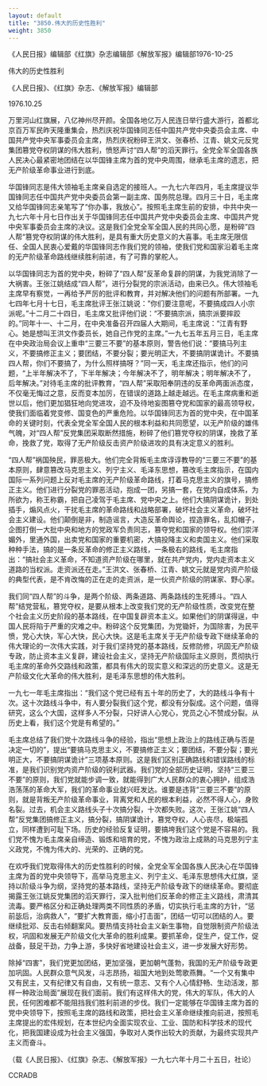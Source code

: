 ```yaml
---
layout: default
title: "3850.伟大的历史性胜利"
weight: 3850
---
```


《人民日报》编辑部《红旗》杂志编辑部《解放军报》编辑部1976-10-25

伟大的历史性胜利

《人民日报》、《红旗》杂志、《解放军报》编辑部

1976.10.25

万里河山红旗展，八亿神州尽开颜。全国各地亿万人民连日举行盛大游行，首都北京百万军民昨天隆重集会，热烈庆祝华国锋同志任中国共产党中央委员会主席、中国共产党中央军事委员会主席，热烈庆祝粉碎王洪文、张春桥、江青、姚文元反党集团篡党夺权阴谋的伟大胜利，愤怒声讨“四人帮”的滔天罪行。全党全军全国各族人民决心最紧密地团结在以华国锋主席为首的党中央周围，继承毛主席的遗志，把无产阶级革命事业进行到底。

华国锋同志是伟大领袖毛主席亲自选定的接班人。一九七六年四月，毛主席提议华国锋同志任中国共产党中央委员会第一副主席、国务院总理。四月三十日，毛主席又给华国锋同志亲笔写了“你办事，我放心”。按照毛主席生前的安排，中共中央一九七六年十月七日作出关于华国锋同志任中国共产党中央委员会主席、中国共产党中央军事委员会主席的决议。这是我们全党全军全国人民的共同心愿，是粉碎”四人帮“篡党夺权阴谋的伟大胜利，是具有重大历史意义的大喜事。毛主席无限信任、全国人民衷心爱戴的华国锋同志作我们党的领袖，使我们党和国家沿着毛主席的无产阶级革命路线继续胜利前进，有了可靠的掌舵人。

以华国锋同志为首的党中央，粉碎了“四人帮”反革命复辟的阴谋，为我党消除了一大祸害。王张江姚结成“四人帮”，进行分裂党的宗派活动，由来已久。伟大领袖毛主席早有察觉，一再给予严厉的批评和教育，并对解决他们的问题有所部署。一九七四年七月十七日，毛主席批评王张江姚说：”你们要注意呢，不要搞成四人小宗派呢。”十二月二十四日，毛主席又批评他们说：“不要搞宗派，搞宗派要摔跤的。”同年十一、十二月，在中央准备召开四届人大期间，毛主席说：“江青有野心。她是想叫王洪文作委员长，她自己作党的主席。”一九七五年五月三日，毛主席在中央政治局会议上重申“三要三不要”的基本原则，警告他们说：“要搞马列主义，不要搞修正主义；要团结，不要分裂；要光明正大，不要搞阴谋诡计。不要搞四人帮，你们不要搞了，为什么照样搞呀？”同一天，毛主席还指示，他们的问题，“上半年解决不了，下半年解决；今年解决不了，明年解决；明年解决不了，后年解决。”对待毛主席的批评教育，“四人帮”采取阳奉阴违的反革命两面派态度，不仅毫无悔过之意，反而变本加厉，在错误的道路上越走越远。在毛主席病重和逝世以后，他们更加猖狂地向党进攻，迫不及待地妄图篡夺党和国家的最高领导权，使我们面临着党变修、国变色的严重危险。以华国锋同志为首的党中央，在中国革命的关键时刻，代表全党全军全国人民的根本利益和共同愿望，以无产阶级的雄伟气魄，对“四人帮”反党集团采取断然措施，粉碎了他们篡党夺权的阴谋，挽救了革命，挽救了党，取得了无产阶级反击资产阶级进攻的具有决定意义的胜利。

“四人帮”祸国殃民，罪恶极大。他们完全背叛毛主席谆谆教导的“三要三不要”的基本原则，肆意篡改马克思主义、列宁主义、毛泽东思想，篡改毛主席指示，在国内国际一系列问题上反对毛主席的无产阶级革命路线，打着马克思主义的旗号，搞修正主义。他们进行分裂党的罪恶活动，抱成一团，另搞一套，在党内自成体系，为所欲为，称王称霸，把自己凌驾于毛主席、党中央之上。他们大搞阴谋诡计，到处插手，煽风点火，干扰毛主席的革命路线和战略部署，破坏社会主义革命，破坏社会主义建设。他们颠倒是非，制造谣言，大造反革命舆论，捏造罪名，乱扣帽子，企图打倒一大批中央和地方的党政军负责同志，篡夺党和国家的领导权。他们崇洋媚外，里通外国，出卖党和国家的重要机密，大搞投降主义和卖国主义。他们采取种种手法，搞的是一条反革命的修正主义路线，一条极右的路线，毛主席指出：“搞社会主义革命，不知道资产阶级在哪里，就在共产党内，党内走资本主义道路的当权派。走资派还在走。”王洪文、张春桥、江青、姚文元就是党内资产阶级的典型代表，是不肯改悔的正在走的走资派，是一伙资产阶级的阴谋家、野心家。

我们同“四人帮”的斗争，是两个阶级、两条道路、两条路线的生死搏斗。“四人帮”结党营私，篡党夺权，是要从根本上改变我们党的无产阶级性质，改变党在整个社会主义历史阶段的基本路线，在中国复辟资本主义。如果他们的阴谋得逞，中国人民将陷于严重的灾难之中。粉碎这个反党集团，为党锄奸，为国除害，为民平愤，党心大快，军心大快，民心大快。这是毛主席关于无产阶级专政下继续革命的伟大理论的一次伟大实践，对于我们坚持党的基本路线，反修防修，巩固无产阶级专政，防止资本主义复辟，建设社会主义，坚持无产阶级国际主义原则，贯彻执行毛主席的革命外交路线和政策，都具有伟大的现实意义和深远的历史意义。这是无产阶级文化大革命的伟大胜利，是毛泽东思想的伟大胜利。

一九七一年毛主席指出：“我们这个党已经有五十年的历史了，大的路线斗争有十次。这十次路线斗争中，有人要分裂我们这个党，都没有分裂成。这个问题，值得研究，这么个大国，这样多人不分裂，只好讲人心党心，党员之心不赞成分裂。从历史上看，我们这个党是有希望的。”

毛主席总结了我们党十次路线斗争的经验，指出“思想上政治上的路线正确与否是决定一切的”，提出“要搞马克思主义，不要搞修正主义；要团结，不要分裂；要光明正大，不要搞阴谋诡计”三项基本原则。这是我们区别正确路线和错误路线的标准，是我们识别党内资产阶级的锐利武器。我们党的全部历史证明，坚持“三要三不要”的原则，我们党就能步调一致，就能得到广大人民群众的衷心拥护，组成浩浩荡荡的革命大军，我们的革命事业就兴旺发达。谁要是违背“三要三不要”的原则，就是背叛无产阶级革命事业，背离党和人民的根本利益，必然不得人心，身败名裂。过去，机会主义路线头子十次搞分裂，十次都失败。这次，王张江姚“四人帮”反党集团搞修正主义，搞分裂，搞阴谋诡计，篡党夺权，人心丧尽，极端孤立，同样遭到可耻下场。历史的经验反复证明，要搞垮我们这个党是不容易的。我们党不愧为毛主席亲自缔造、锻炼和培育的党，不愧为政治上成熟的马克思列宁主义政党，不愧为伟大的、光荣的、正确的党。

在欢呼我们党取得伟大的历史性胜利的时候，全党全军全国各族人民决心在华国锋主席为首的党中央领导下，高举马克思主义、列宁主义、毛泽东思想伟大红旗，坚持以阶级斗争为纲，坚持党的基本路线，坚持无产阶级专政下的继续革命。要彻底揭露王张江姚反党集团的滔天罪行，深入批判他们反革命的修正主义路线，肃清其流毒。要严格区分和正确处理两类不同性质的矛盾，切实执行毛主席的方针，“惩前毖后，治病救人”，“要扩大教育面，缩小打击面”，团结一切可以团结的人。要继续批邓、反击右倾翻案风。要热情支持社会主义新生事物，自觉限制资产阶级法权，巩固和发展无产阶级文化大革命的胜利成果。要抓革命，促生产，促工作，促战备，鼓足干劲，力争上游，多快好省地建设社会主义，进一步发展大好形势。

除掉“四害”，我们党更加团结，更加坚强，更加朝气蓬勃，我国的无产阶级专政更加巩固。人民群众意气风发，斗志昂扬，祖国大地到处莺歌燕舞。“一个又有集中又有民主，又有纪律又有自由，又有统一意志、又有个人心情舒畅、生动活泼，那样一种政治局面”展现在我们面前。我们有这样伟大的党，伟大的军队，伟大的人民，任何困难都不能阻挡我们胜利前进的步伐。我们一定能够在华国锋主席为首的党中央领导下，按照毛主席的路线和政策，把社会主义革命继续推向前进，按照毛主席提出的宏伟规划，在本世纪内全面实现农业、工业、国防和科学技术的现代化，把我国建设成为社会主义强国，争取对人类作出较大的贡献，为最终实现共产主义而奋斗。

（载《人民日报》、《红旗》杂志、《解放军报》一九七六年十月二十五日，社论）

CCRADB

